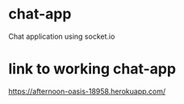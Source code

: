 # chat-app
Chat application using socket.io

# link to working chat-app
https://afternoon-oasis-18958.herokuapp.com/
